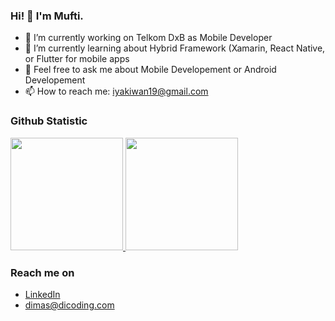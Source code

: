### Hi! 👋 I'm Mufti.

- 🔭 I’m currently working on Telkom DxB as Mobile Developer
- 🌱 I’m currently learning about Hybrid Framework (Xamarin, React Native, or Flutter for mobile apps
- 💬 Feel free to ask me about Mobile Developement or Android Developement
- 📫 How to reach me: iyakiwan19@gmail.com
  
### Github Statistic
<p align="left">
<a href="https://github.com/iyakiwan">
  <img height="180em" src="https://github-readme-stats-eight-theta.vercel.app/api?username=iyakiwan&show_icons=true&theme=algolia&include_all_commits=true&count_private=true"/>
  <img height="180em" src="https://github-readme-stats-eight-theta.vercel.app/api/top-langs/?username=iyakiwan&layout=compact&langs_count=8&theme=algolia"/>
</a>
</p>

### Reach me on
- <a href="https://www.linkedin.com/in/mufti-alie-satriawan/">LinkedIn</a>
- dimas@dicoding.com
<!--
**iyakiwan/iyakiwan** is a ✨ _special_ ✨ repository because its `README.md` (this file) appears on your GitHub profile.

Here are some ideas to get you started:

- 🔭 I’m currently working on ...
- 🌱 I’m currently learning ...
- 👯 I’m looking to collaborate on ...
- 🤔 I’m looking for help with ...
- 💬 Ask me about ...
- 📫 How to reach me: ...
- 😄 Pronouns: ...
- ⚡ Fun fact: ...
-->
